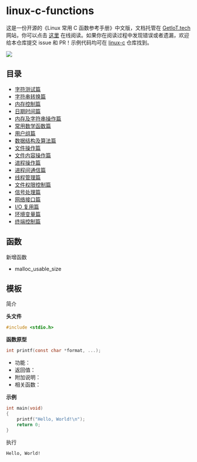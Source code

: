 # linux-c-functions

这是一份开源的《Linux 常用 C 函数参考手册》中文版，文档托管在 [GetIoT.tech](https://getiot.tech) 网站，你可以点击 [这里](https://getiot.tech/manual/linux-c-functions/) 在线阅读。如果你在阅读过程中发现错误或者遗漏，欢迎给本仓库提交 issue 和 PR！示例代码均可在 [linux-c](https://github.com/getiot/linux-c) 仓库找到。

![](https://static.getiot.tech/The_C_Programming_Language_logo.png)

## 目录

- [字符测试篇](source/char.md)
- [字符串转换篇](source/string-convert.md)
- [内存控制篇](source/memory.md)
- [日期时间篇](source/time.md)
- [内存及字符串操作篇](source/memory-string.md)
- [常用数学函数篇](source/math.md)
- [用户组篇](source/user-group.md)
- [数据结构及算法篇](source/data-structure.md)
- [文件操作篇](source/file.md)
- [文件内容操作篇](source/file-content.md)
- [进程操作篇](source/process.md)
- [进程间通信篇](source/process.md)
- [线程管理篇](source/pthreads.md)
- [文件权限控制篇](source/permission.md)
- [信号处理篇](source/signal.md)
- [网络接口篇](source/network.md)
- [I/O 复用篇](source/io-multiplexing.md)
- [环境变量篇](source/env.md)
- [终端控制篇](source/tty.md)

## 函数

新增函数

- malloc_usable_size


## 模板

简介

**头文件**

```c
#include <stdio.h>
```

**函数原型**

```c
int printf(const char *format, ...);
```

- 功能：
- 返回值：
- 附加说明：
- 相关函数：

**示例**

```c
int main(void)
{
    printf("Hello, World!\n");
    return 0;
}
```

执行

```bash
Hello, World!
```

